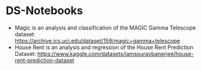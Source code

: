 # DS-Notebooks
- Magic is an analysis and classification of the MAGIC Gamma Telescope dataset: https://archive.ics.uci.edu/dataset/159/magic+gamma+telescope
- House Rent is an analysis and regression of the House Rent Prediction Dataset: https://www.kaggle.com/datasets/iamsouravbanerjee/house-rent-prediction-dataset
